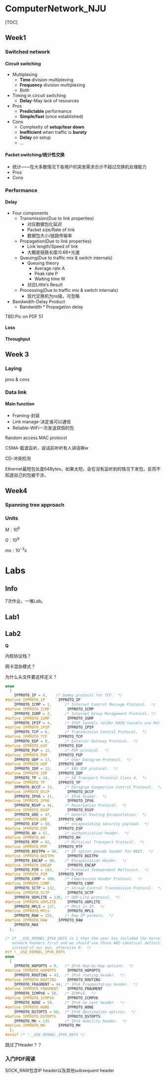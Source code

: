 # ComputerNetwork_NJU

[TOC]

## Week1

### Switched network

#### Circuit switching

-   Multiplexing
    -   **Time** division multiplexing
    -   **Frequency** division multiplexing
    -   Both
-   Timing in circuit switching
    -   **Delay**-May lack of resources
-   Pros
    -   **Predictable** performance
    -   **Simple/fast** (once established)
-   Cons
    -   Complexity of **setup/tear down**
    -   **Inefficient** when traffic is **bursty**
    -   **Delay** on setup
    -   …

#### Packet switching/统计性交换

-   统计——在大多数情况下各用户的突发需求合计不超过交换机处理能力
-   Pros
-   Cons



### Performance

#### Delay

-   Four components
    -   Transmission(Due to link properties)
        -   对应数据包化延迟
        -   Packet size/Rate of link
        -   数据包大小/链路传输率
    -   Propagation(Due to link properties)
        -   Link length/Speed of link
        -   大概是链路长度/0.66*光速
    -   Queuing(Due to traffic mix & switch internals)
        -   Queuing theory 
            -   Average rate A
            -   Peak rate P
            -   Waiting time W
        -   对应Little‘s Result
    -   Processing(Due to traffic mix & switch internals)
        -   现代交换机为$ns$级，可忽略
-   Bandwidth-Delay Product
    -   Bandwidth * Propagation delay

TBD:Pic on PDF 51

#### Loss

#### Throughput

## Week 3

### Laying

pros & cons 

### Data link

#### Main function

-   Framing-封装
-   Link manage-决定谁可以通信
-   Reliable-WiFi一次发送双倍的包





Random access MAC protocol

CSMA-载波监听，说话前听听有人讲话嘛w

CD-冲突检测



Ethernet最短包长度64Bytes。如果太短，会在没有监听到的情况下发包，反而不知道自己的包被干涉。



## Week4

### Spanning tree approach





### Units

$M:10^6$

$G:10^9$

$ms:10^{-3}s$





# Labs

## Info

7次作业，一堆Lab。

## Lab1

## Lab2

**Q**

内核协议栈？

网卡混杂模式？

为什么头文件要这样定义？

```C++
enum
  {
    IPPROTO_IP = 0,	   /* Dummy protocol for TCP.  */
#define IPPROTO_IP		IPPROTO_IP
    IPPROTO_ICMP = 1,	   /* Internet Control Message Protocol.  */
#define IPPROTO_ICMP		IPPROTO_ICMP
    IPPROTO_IGMP = 2,	   /* Internet Group Management Protocol. */
#define IPPROTO_IGMP		IPPROTO_IGMP
    IPPROTO_IPIP = 4,	   /* IPIP tunnels (older KA9Q tunnels use 94).  */
#define IPPROTO_IPIP		IPPROTO_IPIP
    IPPROTO_TCP = 6,	   /* Transmission Control Protocol.  */
#define IPPROTO_TCP		IPPROTO_TCP
    IPPROTO_EGP = 8,	   /* Exterior Gateway Protocol.  */
#define IPPROTO_EGP		IPPROTO_EGP
    IPPROTO_PUP = 12,	   /* PUP protocol.  */
#define IPPROTO_PUP		IPPROTO_PUP
    IPPROTO_UDP = 17,	   /* User Datagram Protocol.  */
#define IPPROTO_UDP		IPPROTO_UDP
    IPPROTO_IDP = 22,	   /* XNS IDP protocol.  */
#define IPPROTO_IDP		IPPROTO_IDP
    IPPROTO_TP = 29,	   /* SO Transport Protocol Class 4.  */
#define IPPROTO_TP		IPPROTO_TP
    IPPROTO_DCCP = 33,	   /* Datagram Congestion Control Protocol.  */
#define IPPROTO_DCCP		IPPROTO_DCCP
    IPPROTO_IPV6 = 41,     /* IPv6 header.  */
#define IPPROTO_IPV6		IPPROTO_IPV6
    IPPROTO_RSVP = 46,	   /* Reservation Protocol.  */
#define IPPROTO_RSVP		IPPROTO_RSVP
    IPPROTO_GRE = 47,	   /* General Routing Encapsulation.  */
#define IPPROTO_GRE		IPPROTO_GRE
    IPPROTO_ESP = 50,      /* encapsulating security payload.  */
#define IPPROTO_ESP		IPPROTO_ESP
    IPPROTO_AH = 51,       /* authentication header.  */
#define IPPROTO_AH		IPPROTO_AH
    IPPROTO_MTP = 92,	   /* Multicast Transport Protocol.  */
#define IPPROTO_MTP		IPPROTO_MTP
    IPPROTO_BEETPH = 94,   /* IP option pseudo header for BEET.  */
#define IPPROTO_BEETPH		IPPROTO_BEETPH
    IPPROTO_ENCAP = 98,	   /* Encapsulation Header.  */
#define IPPROTO_ENCAP		IPPROTO_ENCAP
    IPPROTO_PIM = 103,	   /* Protocol Independent Multicast.  */
#define IPPROTO_PIM		IPPROTO_PIM
    IPPROTO_COMP = 108,	   /* Compression Header Protocol.  */
#define IPPROTO_COMP		IPPROTO_COMP
    IPPROTO_SCTP = 132,	   /* Stream Control Transmission Protocol.  */
#define IPPROTO_SCTP		IPPROTO_SCTP
    IPPROTO_UDPLITE = 136, /* UDP-Lite protocol.  */
#define IPPROTO_UDPLITE		IPPROTO_UDPLITE
    IPPROTO_MPLS = 137,    /* MPLS in IP.  */
#define IPPROTO_MPLS		IPPROTO_MPLS
    IPPROTO_RAW = 255,	   /* Raw IP packets.  */
#define IPPROTO_RAW		IPPROTO_RAW
    IPPROTO_MAX
  };

/* If __USE_KERNEL_IPV6_DEFS is 1 then the user has included the kernel
   network headers first and we should use those ABI-identical definitions
   instead of our own, otherwise 0.  */
#if !__USE_KERNEL_IPV6_DEFS
enum
  {
    IPPROTO_HOPOPTS = 0,   /* IPv6 Hop-by-Hop options.  */
#define IPPROTO_HOPOPTS		IPPROTO_HOPOPTS
    IPPROTO_ROUTING = 43,  /* IPv6 routing header.  */
#define IPPROTO_ROUTING		IPPROTO_ROUTING
    IPPROTO_FRAGMENT = 44, /* IPv6 fragmentation header.  */
#define IPPROTO_FRAGMENT	IPPROTO_FRAGMENT
    IPPROTO_ICMPV6 = 58,   /* ICMPv6.  */
#define IPPROTO_ICMPV6		IPPROTO_ICMPV6
    IPPROTO_NONE = 59,     /* IPv6 no next header.  */
#define IPPROTO_NONE		IPPROTO_NONE
    IPPROTO_DSTOPTS = 60,  /* IPv6 destination options.  */
#define IPPROTO_DSTOPTS		IPPROTO_DSTOPTS
    IPPROTO_MH = 135       /* IPv6 mobility header.  */
#define IPPROTO_MH		IPPROTO_MH
  };
#endif /* !__USE_KERNEL_IPV6_DEFS */
```

跳过了Header？？

### 入门PDF阅读

SOCK_RAW包含IP header以及其他subsequent header





